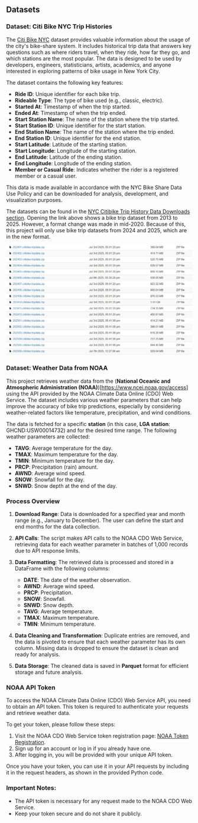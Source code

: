 ## Datasets

### Dataset: Citi Bike NYC Trip Histories

The [Citi Bike NYC](https://citibikenyc.com/system-data) dataset provides valuable information about the usage of the city's bike-share system. It includes historical trip data that answers key questions such as where riders travel, when they ride, how far they go, and which stations are the most popular. The data is designed to be used by developers, engineers, statisticians, artists, academics, and anyone interested in exploring patterns of bike usage in New York City.

The dataset contains the following key features:

- **Ride ID**: Unique identifier for each bike trip.
- **Rideable Type**: The type of bike used (e.g., classic, electric).
- **Started At**: Timestamp of when the trip started.
- **Ended At**: Timestamp of when the trip ended.
- **Start Station Name**: The name of the station where the trip started.
- **Start Station ID**: Unique identifier for the start station.
- **End Station Name**: The name of the station where the trip ended.
- **End Station ID**: Unique identifier for the end station.
- **Start Latitude**: Latitude of the starting station.
- **Start Longitude**: Longitude of the starting station.
- **End Latitude**: Latitude of the ending station.
- **End Longitude**: Longitude of the ending station.
- **Member or Casual Ride**: Indicates whether the rider is a registered member or a casual user.

This data is made available in accordance with the NYC Bike Share Data Use Policy and can be downloaded for analysis, development, and visualization purposes.

The datasets can be found in the [NYC Citibike Trip History Data Downloads section](https://s3.amazonaws.com/tripdata/index.html). Opening the link above shows a bike trip dataset from 2013 to 2025. However, a format change was made in mid-2020. Because of this, this project will only use bike trip datasets from 2024 and 2025, which are in the new format.

![image](images/citibike-dataset.jpg)


### Dataset: Weather Data from NOAA

This project retrieves weather data from the (**National Oceanic and Atmospheric Administration (NOAA)**)[https://www.ncei.noaa.gov/access] using the API provided by the NOAA Climate Data Online (CDO) Web Service. The dataset includes various weather parameters that can help improve the accuracy of bike trip predictions, especially by considering weather-related factors like temperature, precipitation, and wind conditions.

The data is fetched for a specific **station** (in this case, **LGA station**: GHCND:USW00014732) and for the desired time range. The following weather parameters are collected:

- **TAVG**: Average temperature for the day.
- **TMAX**: Maximum temperature for the day.
- **TMIN**: Minimum temperature for the day.
- **PRCP**: Precipitation (rain) amount.
- **AWND**: Average wind speed.
- **SNOW**: Snowfall for the day.
- **SNWD**: Snow depth at the end of the day.

### Process Overview

1. **Download Range**: Data is downloaded for a specified year and month range (e.g., January to December). The user can define the start and end months for the data collection.
   
2. **API Calls**: The script makes API calls to the NOAA CDO Web Service, retrieving data for each weather parameter in batches of 1,000 records due to API response limits.

3. **Data Formatting**: The retrieved data is processed and stored in a DataFrame with the following columns:
   - **DATE**: The date of the weather observation.
   - **AWND**: Average wind speed.
   - **PRCP**: Precipitation.
   - **SNOW**: Snowfall.
   - **SNWD**: Snow depth.
   - **TAVG**: Average temperature.
   - **TMAX**: Maximum temperature.
   - **TMIN**: Minimum temperature.

4. **Data Cleaning and Transformation**: Duplicate entries are removed, and the data is pivoted to ensure that each weather parameter has its own column. Missing data is dropped to ensure the dataset is clean and ready for analysis.

5. **Data Storage**: The cleaned data is saved in **Parquet** format for efficient storage and future analysis.

### NOAA API Token

To access the NOAA Climate Data Online (CDO) Web Service API, you need to obtain an API token. This token is required to authenticate your requests and retrieve weather data.

To get your token, please follow these steps:

1. Visit the NOAA CDO Web Service token registration page: [NOAA Token Registration](https://www.ncdc.noaa.gov/cdo-web/token).
2. Sign up for an account or log in if you already have one.
3. After logging in, you will be provided with your unique API token.

Once you have your token, you can use it in your API requests by including it in the request headers, as shown in the provided Python code.

### Important Notes:
- The API token is necessary for any request made to the NOAA CDO Web Service.
- Keep your token secure and do not share it publicly.
